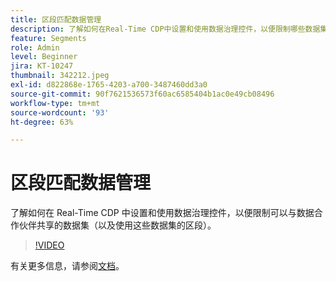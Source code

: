 ```yaml
---
title: 区段匹配数据管理
description: 了解如何在Real-Time CDP中设置和使用数据治理控件，以便限制哪些数据集(以及因此限制使用这些数据集的区段……（请用60到160个字符描述）
feature: Segments
role: Admin
level: Beginner
jira: KT-10247
thumbnail: 342212.jpeg
exl-id: d822868e-1765-4203-a700-3487460dd3a0
source-git-commit: 90f7621536573f60ac6585404b1ac0e49cb08496
workflow-type: tm+mt
source-wordcount: '93'
ht-degree: 63%

---
```


# 区段匹配数据管理

了解如何在 Real-Time CDP 中设置和使用数据治理控件，以便限制可以与数据合作伙伴共享的数据集（以及使用这些数据集的区段）。

>[!VIDEO](https://video.tv.adobe.com/v/342212/?quality=12&learn=on)

有关更多信息，请参阅[文档](https://experienceleague.adobe.com/docs/experience-platform/segmentation/ui/segment-match/overview.html?lang=zh-Hans)。
